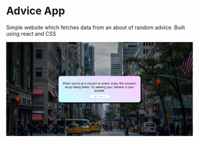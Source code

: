 # Advice App

Simple website which fetches data from an about of random advice. Built using react and CSS

<img src="https://github.com/thereal-atom/advice/blob/main/Screenshot_14.png" />
